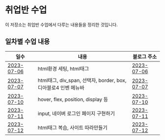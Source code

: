 # 취업반 수업

이 저장소는 취업반 수업에서 다루는 내용들을 정리한 것입니다.

## 일차별 수업 내용

| 일수 | 내용 | 블로그 주소 |
|---|---|---|
| [2023-07-06](https://github.com/Noah3521/itbnak/tree/main/3.%20화면구현/day29) | html환경 세팅, html태그 | [2023-07-06](https://velog.io/@noah3521/%EC%B7%A8%EC%97%85%EB%B0%98-2023-07-06) |
| [2023-07-07](https://github.com/Noah3521/itbnak/tree/main/3.%20%ED%99%94%EB%A9%B4%EA%B5%AC%ED%98%84/day30) | html태그, div_span, 선택자, border, box, 디아블로4 인벤 메뉴바 | [2023-07-07](https://velog.io/@noah3521/%EC%B7%A8%EC%97%85%EB%B0%98-2023-07-08) |
| [2023-07-10](https://github.com/Noah3521/itbnak/tree/main/3.%20%ED%99%94%EB%A9%B4%EA%B5%AC%ED%98%84/day31) | hover, flex, position, display 등 | [2023-07-10](https://velog.io/@noah3521/%EC%B7%A8%EC%97%85%EB%B0%98-2023-07-10) |
| [2023-07-11](https://github.com/Noah3521/itbnak/tree/main/3.%20%ED%99%94%EB%A9%B4%EA%B5%AC%ED%98%84/day32) | input, 네이버 로그인 페이지 구현하기 | [2023-07-11](https://velog.io/@noah3521/%EC%B7%A8%EC%97%85%EB%B0%98-2023-07-11) |
| [2023-07-12](https://github.com/Noah3521/itbnak/tree/main/3.%20%ED%99%94%EB%A9%B4%EA%B5%AC%ED%98%84/day33) | html태그 복습, 사이트 따라만들기 | [2023-07-12](https://velog.io/@noah3521/%EC%B7%A8%EC%97%85%EB%B0%98-2023-07-12) |